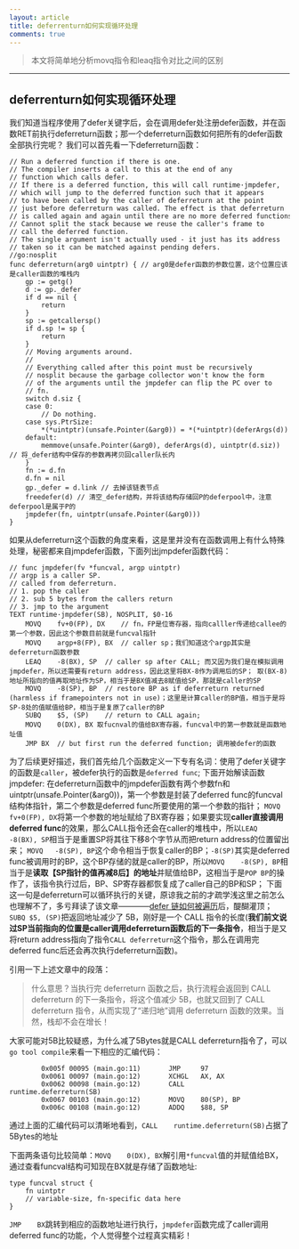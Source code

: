 ```yaml
---
layout: article
title: deferrenturn如何实现循环处理
comments: true
---
```



> 本文将简单地分析movq指令和leaq指令对比之间的区别

------
## deferrenturn如何实现循环处理

我们知道当程序使用了defer关键字后，会在调用defer处注册defer函数，并在函数RET前执行deferreturn函数；那一个deferreturn函数如何把所有的defer函数全部执行完呢？
我们可以首先看一下deferreturn函数：
```
// Run a deferred function if there is one.
// The compiler inserts a call to this at the end of any
// function which calls defer.
// If there is a deferred function, this will call runtime·jmpdefer,
// which will jump to the deferred function such that it appears
// to have been called by the caller of deferreturn at the point
// just before deferreturn was called. The effect is that deferreturn
// is called again and again until there are no more deferred functions.
// Cannot split the stack because we reuse the caller's frame to
// call the deferred function.
// The single argument isn't actually used - it just has its address
// taken so it can be matched against pending defers.
//go:nosplit
func deferreturn(arg0 uintptr) { // arg0是defer函数的参数位置，这个位置应该是caller函数的堆栈内
    gp := getg()
    d := gp._defer
    if d == nil {
        return
    }
    sp := getcallersp()
    if d.sp != sp {
        return
    }
    // Moving arguments around.
    //
    // Everything called after this point must be recursively
    // nosplit because the garbage collector won't know the form
    // of the arguments until the jmpdefer can flip the PC over to
    // fn.
    switch d.siz {
    case 0:
        // Do nothing.
    case sys.PtrSize:
        *(*uintptr)(unsafe.Pointer(&arg0)) = *(*uintptr)(deferArgs(d))
    default:
        memmove(unsafe.Pointer(&arg0), deferArgs(d), uintptr(d.siz)) // 将_defer结构中保存的参数再拷贝回caller队长内
    }
    fn := d.fn
    d.fn = nil
    gp._defer = d.link // 去掉该链表节点
    freedefer(d) // 清空_defer结构，并将该结构存储回P的deferpool中，注意deferpool是属于P的
    jmpdefer(fn, uintptr(unsafe.Pointer(&arg0)))
}
```
如果从deferreturn这个函数的角度来看，这是里并没有在函数调用上有什么特殊处理，秘密都来自jmpdefer函数，下面列出jmpdefer函数代码：
```
// func jmpdefer(fv *funcval, argp uintptr)
// argp is a caller SP.
// called from deferreturn.
// 1. pop the caller
// 2. sub 5 bytes from the callers return
// 3. jmp to the argument
TEXT runtime·jmpdefer(SB), NOSPLIT, $0-16
	MOVQ	fv+0(FP), DX	// fn，FP是位寄存器，指向calller传递给callee的第一个参数，因此这个参数目前就是funcval指针
	MOVQ	argp+8(FP), BX	// caller sp；我们知道这个argp其实是deferreturn函数参数
	LEAQ	-8(BX), SP	// caller sp after CALL; 而又因为我们是在模拟调用jmpdefer，所以还需要有return address，因此这里将BX-8作为调用后的SP； 取(BX-8)地址所指向的值再取地址作为SP，相当于是BX值减去8赋值给SP，那就是caller的SP
	MOVQ	-8(SP), BP	// restore BP as if deferreturn returned (harmless if framepointers not in use)；这里是计算caller的BP值，相当于是将SP-8处的值赋值给BP，相当于是复原了caller的BP
	SUBQ	$5, (SP)	// return to CALL again; 
	MOVQ	0(DX), BX 取fucnval的值给BX寄存器，funcval中的第一参数就是函数地址值
	JMP	BX	// but first run the deferred function; 调用被defer的函数
```
为了后续更好描述，我们首先给几个函数定义一下专有名词：使用了defer关键字的函数是`caller`，被defer执行的函数是`deferred func`;
下面开始解读函数jmpdefer:
在deferreturn函数中的jmpdefer函数有两个参数fn和uintptr(unsafe.Pointer(&arg0))，第一个参数是封装了deferred func的funcval结构体指针，第二个参数是deferred func所要使用的第一个参数的指针；
`MOVQ	fv+0(FP), DX`将第一个参数的地址赋给了BX寄存器；如果要实现**caller直接调用deferred func**的效果，那么CALL指令还会在caller的堆栈中，所以`LEAQ	-8(BX), SP`相当于是重置SP将其往下移8个字节从而把return address的位置留出来；
`MOVQ	-8(SP), BP`这个命令相当于恢复caller的BP；`-8(SP)`其实是deferred func被调用时的BP，这个BP存储的就是caller的BP，所以`MOVQ	-8(SP), BP`相当于是**读取【SP指针的值再减8后】的地址**并赋值给BP，这相当于是`POP BP`的操作了，该指令执行过后，BP、SP寄存器都恢复成了caller自己的BP和SP；
下面这一句是deferreturn可以循环执行的关键，原谅我之前的才疏学浅这里之前怎么也理解不了，多亏拜读了该文章————[defer 链如何被遍历](https://www.cnblogs.com/qcrao-2018/p/12550380.html)后，醍醐灌顶；
`SUBQ $5, (SP)`把返回地址减少了 5B，刚好是一个 CALL 指令的长度(**我们前文说过SP当前指向的位置是caller调用deferreturn函数后的下一条指令**，相当于是又将return address指向了指令`CALL deferreturn`这个指令，那么在调用完deferred func后还会再次执行deferreturn函数)。

引用一下上述文章中的段落：
> 什么意思？当执行完 deferreturn 函数之后，执行流程会返回到 CALL deferreturn 的下一条指令，将这个值减少 5B，也就又回到了 CALL deferreturn 指令，从而实现了“递归地”调用 deferreturn 函数的效果。当然，栈却不会在增长！

大家可能对5B比较疑惑，为什么减了5Bytes就是CALL deferreturn指令了，可以`go tool compile`来看一下相应的汇编代码：
```
        0x005f 00095 (main.go:11)       JMP     97
        0x0061 00097 (main.go:12)       XCHGL   AX, AX
        0x0062 00098 (main.go:12)       CALL    runtime.deferreturn(SB)
        0x0067 00103 (main.go:12)       MOVQ    80(SP), BP
        0x006c 00108 (main.go:12)       ADDQ    $88, SP
```
通过上面的汇编代码可以清晰地看到，`CALL    runtime.deferreturn(SB)`占据了5Bytes的地址

下面两条语句比较简单：`MOVQ	0(DX), BX`解引用`*funcval`值的并赋值给BX，通过查看funcval结构可知现在BX就是存储了函数地址:
```
type funcval struct {
	fn uintptr
	// variable-size, fn-specific data here
}
```
`JMP	BX`跳转到相应的函数地址进行执行，`jmpdefer`函数完成了caller调用deferred func的功能，个人觉得整个过程真实精彩！

